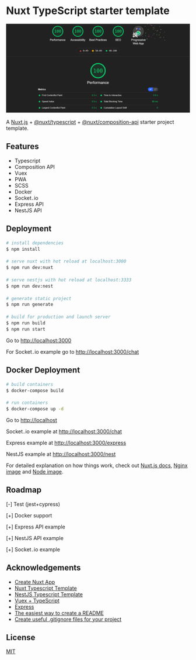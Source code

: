 # Nuxt TypeScript starter template

![Lighthouse](./static/Lighthouse.png)

A [Nuxt.js](https://github.com/nuxt/nuxt.js) + [@nuxt/typescript](https://github.com/nuxt/typescript) + [@nuxt/composition-api](https://github.com/nuxt-community/composition-api) starter project template.

## Features

- Typescript
- Composition API
- Vuex
- PWA
- SCSS
- Docker
- Socket`.`io
- Express API
- NestJS API

## Deployment

```bash
# install dependencies
$ npm install

# serve nuxt with hot reload at localhost:3000
$ npm run dev:nuxt

# serve nestjs with hot reload at localhost:3333
$ npm run dev:nest

# generate static project
$ npm run generate

# build for production and launch server
$ npm run build
$ npm run start

```

Go to [http://localhost:3000](http://localhost:3000)

For Socket`.`io example go to [http://localhost:3000/chat](http://localhost:3000/chat)

## Docker Deployment

```bash
# build containers
$ docker-compose build

# run containers
$ docker-compose up -d
```

Go to [http://localhost](http://localhost)

Socket`.`io example at [http://localhost:3000/chat](http://localhost:3000/chat)

Express example at [http://localhost:3000/express](http://localhost:3000/express)

NestJS example at [http://localhost:3000/nest](http://localhost:3000/nest)

For detailed explanation on how things work, check out [Nuxt.js docs](https://nuxtjs.org), [Nginx image](https://hub.docker.com/_/nginx) and [Node image](https://hub.docker.com/_/node).

## Roadmap

[-] Test (jest+cypress)

[+] Docker support

[+] Express API example

[+] NestJS API example

[+] Socket`.`io example

## Acknowledgements

- [Create Nuxt App](https://github.com/nuxt/create-nuxt-app)
- [Nuxt Typescript Template](https://github.com/nuxt-community/typescript-template)
- [NestJS Typescript Template](https://github.com/nestjs/typescript-starter)
- [Vuex + TypeScript](https://dev.to/3vilarthas/vuex-typescript-m4j)
- [Express](https://expressjs.com/)
- [The easiest way to create a README](https://readme.so/editor)
- [Create useful .gitignore files for your project](https://www.toptal.com/developers/gitignore)

## License

[MIT](https://choosealicense.com/licenses/mit/)

